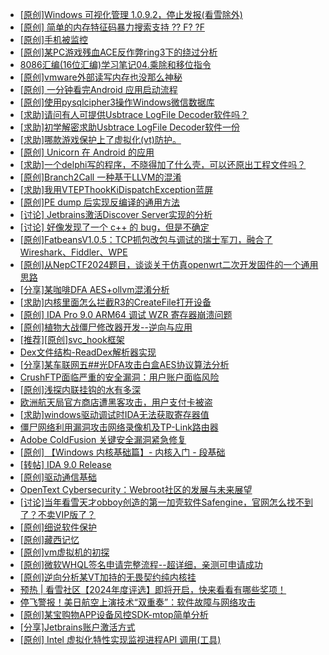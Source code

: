 + [[原创]Windows 可视化管理 1.0.9.2，停止发报(看雪除外)](https://bbs.kanxue.com/thread-284075.htm)
+ [[原创] 简单的内存特征码暴力搜索支持 ?? F? ?F](https://bbs.kanxue.com/thread-284451.htm)
+ [[原创]手机被监控](https://bbs.kanxue.com/thread-259365.htm)
+ [[原创]某PC游戏残血ACE反作弊ring3下的绕过分析](https://bbs.kanxue.com/thread-284667.htm)
+ [8086汇编(16位汇编)学习笔记04.乘除和移位指令](https://bbs.kanxue.com/thread-284989.htm)
+ [[原创]vmware外部读写内存也没那么神秘](https://bbs.kanxue.com/thread-284956.htm)
+ [[原创] 一分钟看完Android 应用启动流程](https://bbs.kanxue.com/thread-284686.htm)
+ [[原创]使用pysqlcipher3操作Windows微信数据库](https://bbs.kanxue.com/thread-281525.htm)
+ [[求助]请问有人可提供Usbtrace LogFile Decoder软件吗？](https://bbs.kanxue.com/thread-276854.htm)
+ [[求助]初学解密求助Usbtrace LogFile Decoder软件一份](https://bbs.kanxue.com/thread-280205.htm)
+ [[求助]哪款游戏保护上了虚拟化(vt)防护。](https://bbs.kanxue.com/thread-284987.htm)
+ [[原创] Unicorn 在 Android 的应用](https://bbs.kanxue.com/thread-253868.htm)
+ [[求助]一个delphi写的程序，不晓得加了什么壳，可以还原出工程文件吗？](https://bbs.kanxue.com/thread-284991.htm)
+ [[原创]Branch2Call 一种基于LLVM的混淆](https://bbs.kanxue.com/thread-284965.htm)
+ [[求助]我用VTEPThookKiDispatchException蓝屏](https://bbs.kanxue.com/thread-283387.htm)
+ [[原创]PE dump 后实现反编译的通用方法](https://bbs.kanxue.com/thread-284958.htm)
+ [[讨论] Jetbrains激活Discover Server实现的分析](https://bbs.kanxue.com/thread-283941.htm)
+ [[讨论] 好像发现了一个 c++ 的 bug，但是不确定](https://bbs.kanxue.com/thread-284988.htm)
+ [[原创]FatbeansV1.0.5：TCP抓包改包与调试的瑞士军刀，融合了Wireshark、Fiddler、WPE](https://bbs.kanxue.com/thread-284571.htm)
+ [[原创]从NepCTF2024题目，谈谈关于仿真openwrt二次开发固件的一个通用思路](https://bbs.kanxue.com/thread-284126.htm)
+ [[分享]某咖啡DFA AES+ollvm混淆分析](https://bbs.kanxue.com/thread-284992.htm)
+ [[求助]内核里面怎么拦截R3的CreateFile打开设备](https://bbs.kanxue.com/thread-282585.htm)
+ [[原创] IDA Pro 9.0 ARM64 调试 WZR 寄存器崩溃问题](https://bbs.kanxue.com/thread-284993.htm)
+ [[原创]植物大战僵尸修改器开发--逆向与应用](https://bbs.kanxue.com/thread-284929.htm)
+ [[推荐][原创]svc_hook框架](https://bbs.kanxue.com/thread-284713.htm)
+ [Dex文件结构-ReadDex解析器实现](https://bbs.kanxue.com/thread-284995.htm)
+ [[分享]某车联网五##光DFA攻击白盒AES协议算法分析](https://bbs.kanxue.com/thread-284994.htm)
+ [CrushFTP面临严重的安全漏洞：用户账户面临风险](https://bbs.kanxue.com/thread-285002.htm)
+ [[原创]浅探内联挂钩的水有多深](https://bbs.kanxue.com/thread-282877.htm)
+ [欧洲航天局官方商店遭黑客攻击，用户支付卡被盗](https://bbs.kanxue.com/thread-285000.htm)
+ [[求助]windows驱动调试时IDA无法获取寄存器值](https://bbs.kanxue.com/thread-284007.htm)
+ [僵尸网络利用漏洞攻击网络录像机及TP-Link路由器](https://bbs.kanxue.com/thread-284999.htm)
+ [Adobe ColdFusion 关键安全漏洞紧急修复](https://bbs.kanxue.com/thread-284997.htm)
+ [[原创] 【Windows 内核基础篇】- 内核入门 - 段基础](https://bbs.kanxue.com/thread-285005.htm)
+ [[转帖] IDA 9.0 Release](https://bbs.kanxue.com/thread-283917.htm)
+ [[原创]驱动通信基础](https://bbs.kanxue.com/thread-284623.htm)
+ [OpenText Cybersecurity：Webroot社区的发展与未来展望](https://bbs.kanxue.com/thread-285004.htm)
+ [[讨论]当年看雪天才obboy创造的第一加壳软件Safengine，官网怎么找不到了？不卖VIP版了？](https://bbs.kanxue.com/thread-284974.htm)
+ [[原创]细说软件保护](https://bbs.kanxue.com/thread-284629.htm)
+ [[原创]藏西记忆](https://bbs.kanxue.com/thread-266970.htm)
+ [[原创]vm虚拟机的初探](https://bbs.kanxue.com/thread-284883.htm)
+ [[原创]微软WHQL签名申请完整流程--超详细，亲测可申请成功](https://bbs.kanxue.com/thread-282868.htm)
+ [[原创]逆向分析某VT加持的无畏契约纯内核挂](https://bbs.kanxue.com/thread-281181.htm)
+ [预热 | 看雪社区【2024年度评选】即将开启，快来看看有哪些奖项！](https://bbs.kanxue.com/thread-284945.htm)
+ [停飞警报！美日航空上演技术“双重奏”：软件故障与网络攻击](https://bbs.kanxue.com/thread-285008.htm)
+ [[原创]某宝购物APP设备风控SDK-mtop简单分析](https://bbs.kanxue.com/thread-284241.htm)
+ [[分享]Jetbrains账户激活方式](https://bbs.kanxue.com/thread-284298.htm)
+ [[原创] Intel 虚拟化特性实现监视进程API 调用(工具)](https://bbs.kanxue.com/thread-283716.htm)
